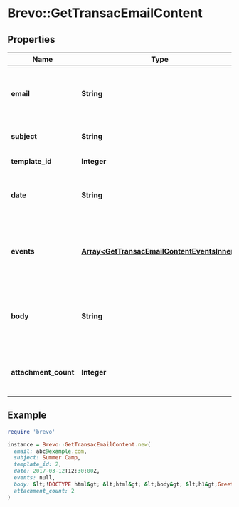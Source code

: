 # Brevo::GetTransacEmailContent

## Properties

| Name | Type | Description | Notes |
| ---- | ---- | ----------- | ----- |
| **email** | **String** | Email address to which transactional email has been sent |  |
| **subject** | **String** | Subject of the sent email |  |
| **template_id** | **Integer** | Id of the template | [optional] |
| **date** | **String** | Date on which transactional email was sent |  |
| **events** | [**Array&lt;GetTransacEmailContentEventsInner&gt;**](GetTransacEmailContentEventsInner.md) | Series of events which occurred on the transactional email |  |
| **body** | **String** | Actual content of the transactional email that has been sent |  |
| **attachment_count** | **Integer** | Count of the attachments that were sent in the email |  |

## Example

```ruby
require 'brevo'

instance = Brevo::GetTransacEmailContent.new(
  email: abc@example.com,
  subject: Summer Camp,
  template_id: 2,
  date: 2017-03-12T12:30:00Z,
  events: null,
  body: &lt;!DOCTYPE html&gt; &lt;html&gt; &lt;body&gt; &lt;h1&gt;Greetings from the team&lt;/h1&gt; &lt;p&gt;This is the actual html content sent&lt;/p&gt; &lt;/body&gt; &lt;/html&gt;,
  attachment_count: 2
)
```

